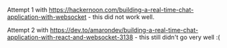 Attempt 1 with https://hackernoon.com/building-a-real-time-chat-application-with-websocket - this did not work well.

Attempt 2 with https://dev.to/amarondev/building-a-real-time-chat-application-with-react-and-websocket-3138 - this still didn't go very well :(